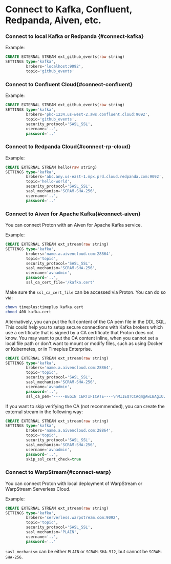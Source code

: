 # Connect to Kafka, Confluent, Redpanda, Aiven, etc.

### Connect to local Kafka or Redpanda {#connect-kafka}

Example:

```sql
CREATE EXTERNAL STREAM ext_github_events(raw string)
SETTINGS type='kafka',
         brokers='localhost:9092',
         topic='github_events'
```

### Connect to Confluent Cloud{#connect-confluent}

Example:

```sql
CREATE EXTERNAL STREAM ext_github_events(raw string)
SETTINGS type='kafka',
         brokers='pkc-1234.us-west-2.aws.confluent.cloud:9092',
         topic='github_events',
         security_protocol='SASL_SSL',
         username='..',
         password='..'
```

### Connect to Redpanda Cloud{#connect-rp-cloud}

Example:

```sql
CREATE EXTERNAL STREAM hello(raw string)
SETTINGS type='kafka',
         brokers='abc.any.us-east-1.mpx.prd.cloud.redpanda.com:9092',
         topic='hello-world',
         security_protocol='SASL_SSL',
         sasl_mechanism='SCRAM-SHA-256',
         username='..',
         password='..'
```

### Connect to Aiven for Apache Kafka{#connect-aiven}

You can connect Proton with an Aiven for Apache Kafka service.

Example:

```sql
CREATE EXTERNAL STREAM ext_stream(raw string)
SETTINGS type='kafka',
         brokers='name.a.aivencloud.com:28864',
         topic='topic',
         security_protocol='SASL_SSL',
         sasl_mechanism='SCRAM-SHA-256',
         username='avnadmin',
         password='..',
         ssl_ca_cert_file='/kafka.cert'
```

Make sure the `ssl_ca_cert_file` can be accessed via Proton. You can do so via:

```bash
chown timeplus:timeplus kafka.cert
chmod 400 kafka.cert
```

Alternatively, you can put the full content of the CA pem file in the DDL SQL. This could help you to setup secure connections with Kafka brokers which use a certificate that is signed by a CA certificate that Proton does not know. You may want to put the CA content inline, when you cannot set a local file path or don't want to mount or modify files, such as using Docker or Kubernetes, or in Timeplus Enterprise.

```sql
CREATE EXTERNAL STREAM ext_stream(raw string)
SETTINGS type='kafka',
         brokers='name.a.aivencloud.com:28864',
         topic='topic',
         security_protocol='SASL_SSL',
         sasl_mechanism='SCRAM-SHA-256',
         username='avnadmin',
         password='..',
         ssl_ca_pem='-----BEGIN CERTIFICATE----\nMIIEQTCCAqmgAwIBAgIU..ph0szPew==\n-----END CERTIFICATE-----'
```



If you want to skip verifying the CA (not recommended), you can create the external stream in the following way:

```sql
CREATE EXTERNAL STREAM ext_stream(raw string)
SETTINGS type='kafka',
         brokers='name.a.aivencloud.com:28864',
         topic='topic',
         security_protocol='SASL_SSL',
         sasl_mechanism='SCRAM-SHA-256',
         username='avnadmin',
         password='..',
         skip_ssl_cert_check=true
```

### Connect to WarpStream{#connect-warp}

You can connect Proton with local deployment of WarpStream or WarpStream Serverless Cloud.

Example:

```sql
CREATE EXTERNAL STREAM ext_stream(raw string)
SETTINGS type='kafka',
         brokers='serverless.warpstream.com:9092',
         topic='topic',
         security_protocol='SASL_SSL',
         sasl_mechanism='PLAIN',
         username='..',
         password='..'
```
`sasl_mechanism` can be either `PLAIN` or `SCRAM-SHA-512`, but cannot be `SCRAM-SHA-256`.
